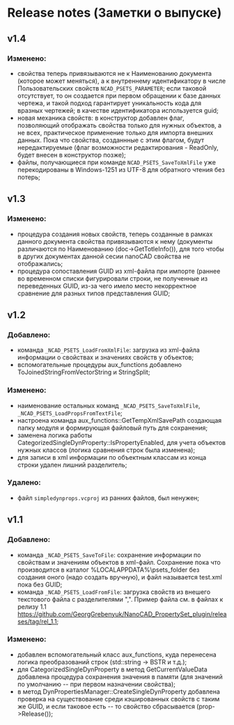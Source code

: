 # Release notes (Заметки о выпуске)

## v1.4
### Изменено:
- свойства теперь привязываются не к Наименованию документа (которое может меняться), а к внутреннему идентификатору в числе Пользовательских свойств `NCAD_PSETS_PARAMETER`; если таковой отсутствует, то он создается при первом обращении к базе данных чертежа, и такой подход гарантирует уникальность кода для вразных чертежей; в качестве идентификатора используется guid;
- новая механика свойств: в конструктор добавлен флаг, позволяющий отображать свойства только для нужных объектов, а не всех, практическое применение только для импорта внешних данных. Пока что свойства, созданнные с этим флагом, будут нередактируемые (флаг возможности редактирования - ReadOnly, будет внесен в конструктор позже);
- файлы, получающиеся при команде `NCAD_PSETS_SaveToXmlFile` уже перекодированы в Windows-1251 из UTF-8 для обратного чтения без потерь;


## v1.3
### Изменено:
- процедура создания новых свойств, теперь созданные в рамках данного документа свойства привязываются к нему (документы различаются по Наименованию (doc->GetTotleInfo()), для того чтобы в других документах данной сесии nanoCAD свойства не отображались;
- процедура сопоставления GUID из xml-файла при импорте (раннее во временном списки фигурировали строки, не полученные из переведенных GUID, из-за чего имело место некорректное сравнение для разных типов представления GUID;


## v1.2
### Добавлено:

- команда `_NCAD_PSETS_LoadFromXmlFile`: загрузка из xml-файла информации о свойствах и значениях свойств у объектов;
- вспомогательные процедуры aux_functions добавлено ToJoinedStringFromVectorString и StringSplit;

### Изменено:

- наименование остальных команд `_NCAD_PSETS_SaveToXmlFile`, `_NCAD_PSETS_LoadPropsFromTextFile`;
- настроена команда aux_functions::GetTempXmlSavePath создающая папку модуля и формирующая файловый путь для сохранения;
- заменена логика работы CategorizedSingleDynProperty::IsPropertyEnabled, для учета объектов нужных классов (логика сравнения строк была изменена);
- для записи в xml информации по объектным классам из конца строки удален лишний разделитель;

### Удалено:

- файл `simpledynprops.vcproj` из ранних файлов, был ненужен;

## v1.1
### Добавлено:

- команда `_NCAD_PSETS_SaveToFile`: сохранение информации по свойствам и значениям объектов в xml-файл. Сохранение пока что производится в каталог %LOCALAPPDATA%\psets_folder без создания оного (надо создать вручную), и файл называется test.xml пока без GUID;
- команда `_NCAD_PSETS_LoadFromFile`: загрузка свойств из внешего текстового файла с разделителями ",". Пример файла см. в файлах к релизу 1.1 https://github.com/GeorgGrebenyuk/NanoCAD_PropertySet_plugin/releases/tag/rel_1.1;

### Изменено:

- добавлен вспомогательный класс aux_functions, куда перенесена логика преобразований строк (std::string -> BSTR и т.д.);
- для CategorizedSingleDynProperty в метод GetCurrentValueData добавлена процедура сохранения значения в памяти (для значений по умолчанию -- при первом назначении свойства);
- в метод DynPropertiesManager::CreateSingleDynProperty добавлена проверка на существование среди кэшированных свойств с таким же GUID, и если таковое есть -- то свойство сбрасывается (prop->Release());
